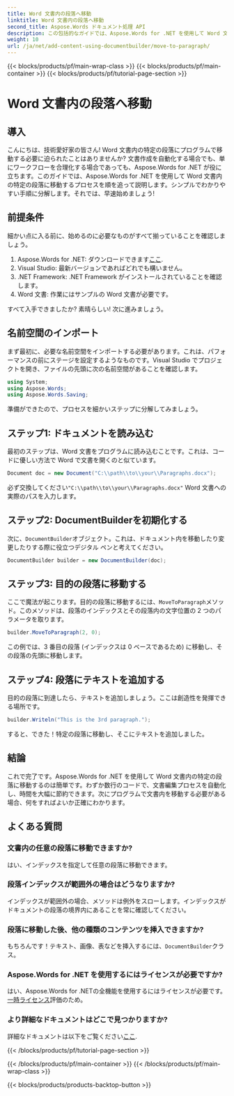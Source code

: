 ```yaml
---
title: Word 文書内の段落へ移動
linktitle: Word 文書内の段落へ移動
second_title: Aspose.Words ドキュメント処理 API
description: この包括的なガイドでは、Aspose.Words for .NET を使用して Word 文書内の特定の段落に簡単に移動できます。ドキュメント ワークフローを合理化したい開発者に最適です。
weight: 10
url: /ja/net/add-content-using-documentbuilder/move-to-paragraph/
---
```


{{< blocks/products/pf/main-wrap-class >}}
{{< blocks/products/pf/main-container >}}
{{< blocks/products/pf/tutorial-page-section >}}

# Word 文書内の段落へ移動

## 導入

こんにちは、技術愛好家の皆さん! Word 文書内の特定の段落にプログラムで移動する必要に迫られたことはありませんか? 文書作成を自動化する場合でも、単にワークフローを合理化する場合であっても、Aspose.Words for .NET が役に立ちます。このガイドでは、Aspose.Words for .NET を使用して Word 文書内の特定の段落に移動するプロセスを順を追って説明します。シンプルでわかりやすい手順に分解します。それでは、早速始めましょう!

## 前提条件

細かい点に入る前に、始めるのに必要なものがすべて揃っていることを確認しましょう。

1.  Aspose.Words for .NET: ダウンロードできます[ここ](https://releases.aspose.com/words/net/).
2. Visual Studio: 最新バージョンであればどれでも構いません。
3. .NET Framework: .NET Framework がインストールされていることを確認します。
4. Word 文書: 作業にはサンプルの Word 文書が必要です。

すべて入手できましたか? 素晴らしい! 次に進みましょう。

## 名前空間のインポート

まず最初に、必要な名前空間をインポートする必要があります。これは、パフォーマンスの前にステージを設定するようなものです。Visual Studio でプロジェクトを開き、ファイルの先頭に次の名前空間があることを確認します。

```csharp
using System;
using Aspose.Words;
using Aspose.Words.Saving;
```

準備ができたので、プロセスを細かいステップに分解してみましょう。

## ステップ1: ドキュメントを読み込む

最初のステップは、Word 文書をプログラムに読み込むことです。これは、コードに優しい方法で Word で文書を開くのと似ています。

```csharp
Document doc = new Document("C:\\path\\to\\your\\Paragraphs.docx");
```

必ず交換してください`"C:\\path\\to\\your\\Paragraphs.docx"` Word 文書への実際のパスを入力します。

## ステップ2: DocumentBuilderを初期化する

次に、`DocumentBuilder`オブジェクト。これは、ドキュメント内を移動したり変更したりする際に役立つデジタル ペンと考えてください。

```csharp
DocumentBuilder builder = new DocumentBuilder(doc);
```

## ステップ3: 目的の段落に移動する

ここで魔法が起こります。目的の段落に移動するには、`MoveToParagraph`メソッド。このメソッドは、段落のインデックスとその段落内の文字位置の 2 つのパラメータを取ります。

```csharp
builder.MoveToParagraph(2, 0);
```

この例では、3 番目の段落 (インデックスは 0 ベースであるため) に移動し、その段落の先頭に移動します。

## ステップ4: 段落にテキストを追加する

目的の段落に到達したら、テキストを追加しましょう。ここは創造性を発揮できる場所です。

```csharp
builder.Writeln("This is the 3rd paragraph.");
```

すると、できた！特定の段落に移動し、そこにテキストを追加しました。

## 結論

これで完了です。Aspose.Words for .NET を使用して Word 文書内の特定の段落に移動するのは簡単です。わずか数行のコードで、文書編集プロセスを自動化し、時間を大幅に節約できます。次にプログラムで文書内を移動する必要がある場合、何をすればよいか正確にわかります。

## よくある質問

### 文書内の任意の段落に移動できますか?
はい、インデックスを指定して任意の段落に移動できます。

### 段落インデックスが範囲外の場合はどうなりますか?
インデックスが範囲外の場合、メソッドは例外をスローします。インデックスがドキュメントの段落の境界内にあることを常に確認してください。

### 段落に移動した後、他の種類のコンテンツを挿入できますか?
もちろんです！テキスト、画像、表などを挿入するには、`DocumentBuilder`クラス。

### Aspose.Words for .NET を使用するにはライセンスが必要ですか?
はい、Aspose.Words for .NETの全機能を使用するにはライセンスが必要です。[一時ライセンス](https://purchase.aspose.com/temporary-license/)評価のため。

### より詳細なドキュメントはどこで見つかりますか?
詳細なドキュメントは以下をご覧ください[ここ](https://reference.aspose.com/words/net/).

{{< /blocks/products/pf/tutorial-page-section >}}

{{< /blocks/products/pf/main-container >}}
{{< /blocks/products/pf/main-wrap-class >}}

{{< blocks/products/products-backtop-button >}}
